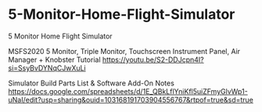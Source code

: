 # 5-Monitor-Home-Flight-Simulator
5 Monitor Home Flight Simulator

MSFS2020 5 Monitor, Triple Monitor, Touchscreen Instrument Panel, Air Manager + Knobster Tutorial
https://youtu.be/S2-DDJcpn4I?si=SsyBvDYNqCJwXuLi

Simulator Build Parts List & Software Add-On Notes
https://docs.google.com/spreadsheets/d/1E_QBkLflYniKfl5uiZFmyGlvWp1-uNaI/edit?usp=sharing&ouid=103168191703904556767&rtpof=true&sd=true
